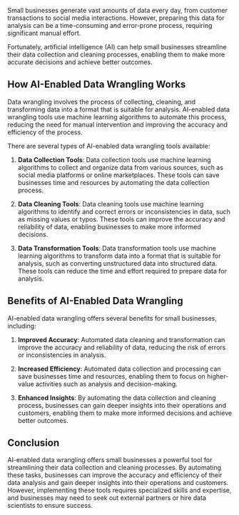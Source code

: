 
Small businesses generate vast amounts of data every day, from customer transactions to social media interactions. However, preparing this data for analysis can be a time-consuming and error-prone process, requiring significant manual effort.

Fortunately, artificial intelligence (AI) can help small businesses streamline their data collection and cleaning processes, enabling them to make more accurate decisions and achieve better outcomes.

How AI-Enabled Data Wrangling Works
-----------------------------------

Data wrangling involves the process of collecting, cleaning, and transforming data into a format that is suitable for analysis. AI-enabled data wrangling tools use machine learning algorithms to automate this process, reducing the need for manual intervention and improving the accuracy and efficiency of the process.

There are several types of AI-enabled data wrangling tools available:

1. **Data Collection Tools**: Data collection tools use machine learning algorithms to collect and organize data from various sources, such as social media platforms or online marketplaces. These tools can save businesses time and resources by automating the data collection process.

2. **Data Cleaning Tools**: Data cleaning tools use machine learning algorithms to identify and correct errors or inconsistencies in data, such as missing values or typos. These tools can improve the accuracy and reliability of data, enabling businesses to make more informed decisions.

3. **Data Transformation Tools**: Data transformation tools use machine learning algorithms to transform data into a format that is suitable for analysis, such as converting unstructured data into structured data. These tools can reduce the time and effort required to prepare data for analysis.

Benefits of AI-Enabled Data Wrangling
-------------------------------------

AI-enabled data wrangling offers several benefits for small businesses, including:

1. **Improved Accuracy**: Automated data cleaning and transformation can improve the accuracy and reliability of data, reducing the risk of errors or inconsistencies in analysis.

2. **Increased Efficiency**: Automated data collection and processing can save businesses time and resources, enabling them to focus on higher-value activities such as analysis and decision-making.

3. **Enhanced Insights**: By automating the data collection and cleaning process, businesses can gain deeper insights into their operations and customers, enabling them to make more informed decisions and achieve better outcomes.

Conclusion
----------

AI-enabled data wrangling offers small businesses a powerful tool for streamlining their data collection and cleaning processes. By automating these tasks, businesses can improve the accuracy and efficiency of their data analysis and gain deeper insights into their operations and customers. However, implementing these tools requires specialized skills and expertise, and businesses may need to seek out external partners or hire data scientists to ensure success.
